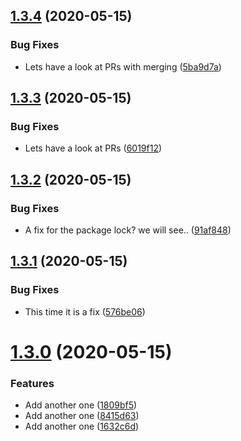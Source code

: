 ## [1.3.4](https://github.com/Tobi-mmt/release-playground/compare/v1.3.3...v1.3.4) (2020-05-15)


### Bug Fixes

* Lets have a look at PRs with merging ([5ba9d7a](https://github.com/Tobi-mmt/release-playground/commit/5ba9d7ae973fdc6e17b8c9a5c3db7bb13f6fd9fc))

## [1.3.3](https://github.com/Tobi-mmt/release-playground/compare/v1.3.2...v1.3.3) (2020-05-15)


### Bug Fixes

* Lets have a look at PRs ([6019f12](https://github.com/Tobi-mmt/release-playground/commit/6019f12991953f18c8006d418dbdf52617e7faf6))

## [1.3.2](https://github.com/Tobi-mmt/release-playground/compare/v1.3.1...v1.3.2) (2020-05-15)


### Bug Fixes

* A fix for the package lock? we will see.. ([91af848](https://github.com/Tobi-mmt/release-playground/commit/91af8485994e7a0045b6671ddecacb7bdca5dcad))

## [1.3.1](https://github.com/Tobi-mmt/release-playground/compare/v1.3.0...v1.3.1) (2020-05-15)


### Bug Fixes

* This time it is a fix ([576be06](https://github.com/Tobi-mmt/release-playground/commit/576be06be6c62e3dadc6c32396bb0c0851cca491))

# [1.3.0](https://github.com/Tobi-mmt/release-playground/compare/v1.2.0...v1.3.0) (2020-05-15)


### Features

* Add another one ([1809bf5](https://github.com/Tobi-mmt/release-playground/commit/1809bf5c38c6a4c1c5329c885680eaddbb3a510c))
* Add another one ([8415d63](https://github.com/Tobi-mmt/release-playground/commit/8415d635902fe13ad6c1f8a6404466cd5d12df06))
* Add another one ([1632c6d](https://github.com/Tobi-mmt/release-playground/commit/1632c6d3438c4470fd5b86b11e71216536173c0c))
